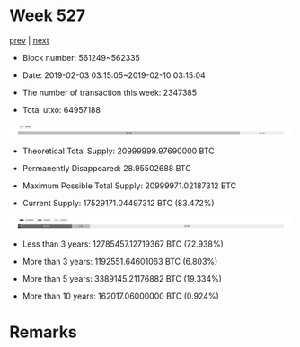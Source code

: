 # Week 527

[prev](week0526.md) | [next](week0528.md)

- Block number: 561249~562335

- Date: 2019-02-03 03:15:05~2019-02-10 03:15:04

- The number of transaction this week: 2347385

- Total utxo: 64957188

![](../images/mined_week0527.png)

- Theoretical Total Supply: 20999999.97690000 BTC

- Permanently Disappeared: 28.95502688 BTC

- Maximum Possible Total Supply: 20999971.02187312 BTC

- Current Supply: 17529171.04497312 BTC (83.472%)

![](../images/year_week0527.png)


- Less than 3 years: 12785457.12719367 BTC (72.938%)

- More than 3 years: 1192551.64601063 BTC (6.803%)

- More than 5 years: 3389145.21176882 BTC (19.334%)

- More than 10 years: 162017.06000000 BTC (0.924%)

# Remarks

